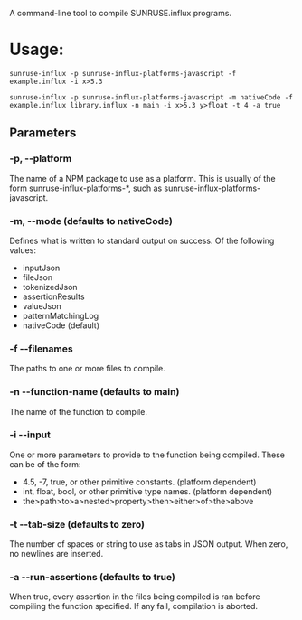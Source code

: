 A command-line tool to compile SUNRUSE.influx programs.

# Usage:

	sunruse-influx -p sunruse-influx-platforms-javascript -f example.influx -i x>5.3
	
    sunruse-influx -p sunruse-influx-platforms-javascript -m nativeCode -f example.influx library.influx -n main -i x>5.3 y>float -t 4 -a true

## Parameters

### -p, --platform
The name of a NPM package to use as a platform.  This is usually of the form sunruse-influx-platforms-*, such as sunruse-influx-platforms-javascript.

### -m, --mode (defaults to nativeCode)
Defines what is written to standard output on success.  Of the following values:

* inputJson
* fileJson
* tokenizedJson
* assertionResults
* valueJson
* patternMatchingLog
* nativeCode (default)

### -f --filenames
The paths to one or more files to compile.

### -n --function-name (defaults to main)
The name of the function to compile.

### -i --input
One or more parameters to provide to the function being compiled.  These can be of the form:
* 4.5, -7, true, or other primitive constants.  (platform dependent)
* int, float, bool, or other primitive type names.  (platform dependent)
* the>path>to>a>nested>property>then>either>of>the>above

### -t --tab-size (defaults to zero)
The number of spaces or string to use as tabs in JSON output.  When zero, no newlines are inserted.

### -a --run-assertions (defaults to true)
When true, every assertion in the files being compiled is ran before compiling the function specified.  If any fail, compilation is aborted.